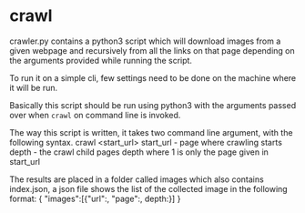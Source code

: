 # crawl

crawler.py contains a python3 script which will download images from a given webpage and recursively from all the links on that page depending on the arguments provided while running the script.

To run it on a simple cli, few settings need to be done on the machine where it will be run.

Basically this script should be run using python3 with the arguments passed over when `crawl` on command line is invoked.

The way this script is written, it takes two command line argument, with the following syntax.
crawl <start_url> <depth>
start_url - page where crawling starts 
depth - the crawl child pages depth where 1 is only the page given in start_url

The results are placed in a folder called images which also contains index.json, a json file shows the list of the collected image in the following format:
{
"images":[{"url":<the image url>, "page":<the url of the page the image was found>, depth:<the depth of the page>}]
}
